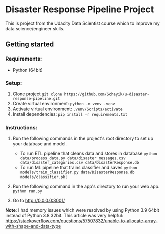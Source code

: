 # Disaster Response Pipeline Project

This is project from the Udacity Data Scientist course which to improve my data science/engineer skills.

## Getting started

### Requirements:
- Python (64bit)

### Setup:
1. Clone project `git clone https://github.com/Schayik/u-disaster-response-pipeline.git`
2. Create virtual environment: `python -m venv .venv`
3. Activate virtual environment: `.venv/Scripts/activate`
4. Install dependencies: `pip install -r requirements.txt`

### Instructions:
1. Run the following commands in the project's root directory to set up your database and model.

    - To run ETL pipeline that cleans data and stores in database
        `python data/process_data.py data/disaster_messages.csv data/disaster_categories.csv data/DisasterResponse.db`
    - To run ML pipeline that trains classifier and saves
        `python models/train_classifier.py data/DisasterResponse.db models/classifier.pkl`

2. Run the following command in the app's directory to run your web app.
    `python run.py`

3. Go to http://0.0.0.0:3001/

**Note**: I had memory issues which were resolved by using Python 3.9 64bit instead of Python 3.8 32bit. This article was very helpful: https://stackoverflow.com/questions/57507832/unable-to-allocate-array-with-shape-and-data-type
